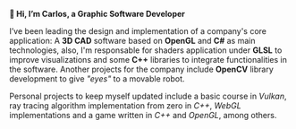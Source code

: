 **👋 Hi, I’m Carlos, a Graphic Software Developer**

I’ve been leading the design and implementation of a company's core application: A **3D CAD** software based on **OpenGL** and **C#** as main technologies, also, I'm responsable for shaders application under **GLSL** to improve visualizations and some **C++** libraries to integrate functionalities in the software. Another projects for the company include **OpenCV** library development to give *"eyes"* to a movable robot.

Personal projects to keep myself updated include a basic course in *Vulkan*, ray tracing algorithm implementation from zero in *C++*, *WebGL* implementations and a game written in *C++* and *OpenGL*, among others.
